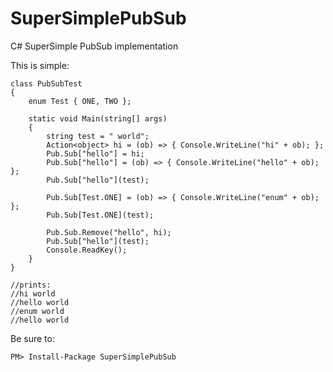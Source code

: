SuperSimplePubSub
=================

C# SuperSimple PubSub implementation

This is simple:

    class PubSubTest
    {
        enum Test { ONE, TWO };

        static void Main(string[] args)
        {
            string test = " world";
            Action<object> hi = (ob) => { Console.WriteLine("hi" + ob); };
            Pub.Sub["hello"] = hi;
            Pub.Sub["hello"] = (ob) => { Console.WriteLine("hello" + ob); };
            Pub.Sub["hello"](test);

            Pub.Sub[Test.ONE] = (ob) => { Console.WriteLine("enum" + ob); };
            Pub.Sub[Test.ONE](test);

            Pub.Sub.Remove("hello", hi);
            Pub.Sub["hello"](test);
            Console.ReadKey();
        }
    }
    
    //prints:
    //hi world
    //hello world
    //enum world
    //hello world
    
Be sure to:

    PM> Install-Package SuperSimplePubSub

